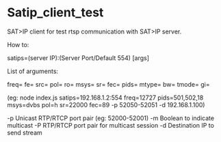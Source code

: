 # Satip_client_test
SAT>IP client for test rtsp communication with SAT>IP server.

How to:

satips=(server IP):(Server Port/Default 554) [args]

List of arguments:

freq=
fe=
src=
pol=
ro=
msys=
sr=
fec=
pids=
mtype=
bw=
tmode=
gi=

(eg: node index.js satips=192.168.1.2:554 freq=12727 pids=501,502,18 msys=dvbs pol=h sr=22000 fec=89 -p 52050-52051 -d 192.168.1.100)

-p Unicast RTP/RTCP port pair (eg: 52000-52001)
-m Boolean to indicate multicast
-P RTP/RTCP port pair for multicast session
-d Destination IP to send stream
